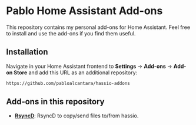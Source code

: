 # Pablo Home Assistant Add-ons

This repository contains my personal add-ons for Home Assistant. Feel free to install and use the add-ons if you find them useful.

## Installation

Navigate in your Home Assistant frontend to **Settings** -> **Add-ons** -> **Add-on Store** and add this URL as an additional repository:
```txt
https://github.com/pabloalcantara/hassio-addons
```

## Add-ons in this repository
 - **[RsyncD](/rsyncd/README.md)**: RsyncD to copy/send files to/from hassio.
